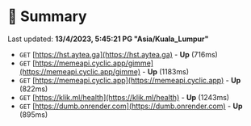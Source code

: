 # 📖 Summary
Last updated: **13/4/2023, 5:45:21 PG "Asia/Kuala_Lumpur"**

- `GET` [https://hst.aytea.ga](https://hst.aytea.ga) - **Up** (716ms)
- `GET` [https://memeapi.cyclic.app/gimme](https://memeapi.cyclic.app/gimme) - **Up** (1183ms)
- `GET` [https://memeapi.cyclic.app](https://memeapi.cyclic.app) - **Up** (822ms)
- `GET` [https://klik.ml/health](https://klik.ml/health) - **Up** (1243ms)
- `GET` [https://dumb.onrender.com](https://dumb.onrender.com) - **Up** (895ms)

